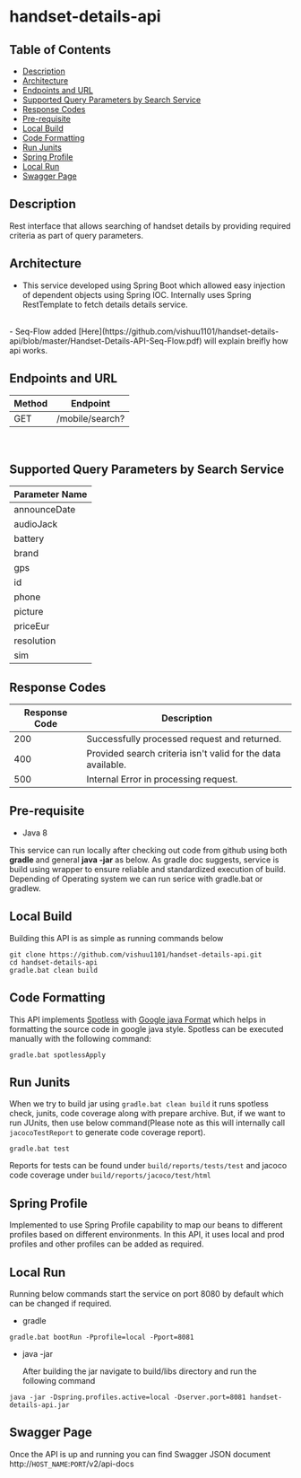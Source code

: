 # handset-details-api

## Table of Contents

- [Description](#description)
- [Architecture](#architecture)
- [Endpoints and URL](#endpoints-and-url)
- [Supported Query Parameters by Search Service](#supported-query-parameters-by-search-service)
- [Response Codes](#response-codes)
- [Pre-requisite](#pre-requisite)
- [Local Build](#local-build)
- [Code Formatting](#code-formatting)
- [Run Junits](#run-junits)
- [Spring Profile](#spring-profile)
- [Local Run](#local-run)
- [Swagger Page](#swagger-page)


## Description
Rest interface that allows searching of handset details by providing required criteria as part of query parameters.

## Architecture

- This service developed using Spring Boot which allowed easy injection of dependent objects using Spring IOC. Internally uses Spring RestTemplate to fetch details details service.
<br/>
- Seq-Flow added [Here](https://github.com/vishuu1101/handset-details-api/blob/master/Handset-Details-API-Seq-Flow.pdf) will explain breifly how api works.

## Endpoints and URL

| Method | Endpoint       |
| ------ | -------------- |
| GET    | /mobile/search?|
<br/>

## Supported Query Parameters by Search Service

| Parameter Name |
| -------------- |
| announceDate   |
| audioJack      |
| battery        |
| brand          |
| gps            |
| id             |
| phone          |
| picture        |
| priceEur       |
| resolution     |
| sim            |

## Response Codes

| Response Code | Description                                                  |
| ------------- | ------------------------------------------------------------ |
| 200           | Successfully processed request and returned.                 |
| 400           | Provided search criteria isn't valid for the data available. |
| 500           | Internal Error in processing request.                        |

## Pre-requisite

- Java 8

This service can run locally after checking out code from github using both **gradle <TASK>** and general **java -jar** as below. As gradle doc suggests, service is build using wrapper to ensure reliable and standardized execution of build. Depending of Operating system we can run serice with gradle.bat or gradlew.

## Local Build

Building this API is as simple as running commands below

 `git clone https://github.com/vishuu1101/handset-details-api.git` <br/>
 `cd handset-details-api` <br/>
 `gradle.bat clean build`
 
## Code Formatting

This API implements [Spotless](https://github.com/diffplug/spotless) with [Google java Format](https://github.com/google/google-java-format) which helps in formatting the source code in google java style.
Spotless can be executed manually with the following command:

   `gradle.bat spotlessApply`
   
## Run Junits

When we try to build jar using `gradle.bat clean build` it runs spotless check, junits, code coverage along with prepare archive. But, if we want to 
run JUnits, then use below command(Please note as this will internally call `jacocoTestReport` to generate code coverage report).

`gradle.bat test`

Reports for tests can be found under `build/reports/tests/test` and jacoco code coverage under  `build/reports/jacoco/test/html`

## Spring Profile

Implemented to use Spring Profile capability to map our beans to different profiles based on different environments. In this API, it uses local and prod profiles and other profiles can be added as required.  

## Local Run
Running below commands start the service on port 8080 by default which can be changed if required.

- gradle

 `gradle.bat bootRun -Pprofile=local -Pport=8081`
 
- java -jar
 
  After building the jar navigate to build/libs directory and run the following command

 `java -jar -Dspring.profiles.active=local -Dserver.port=8081 handset-details-api.jar`

## Swagger Page 

Once the API is up and running you can find Swagger JSON document http://`HOST_NAME`:`PORT`/v2/api-docs


